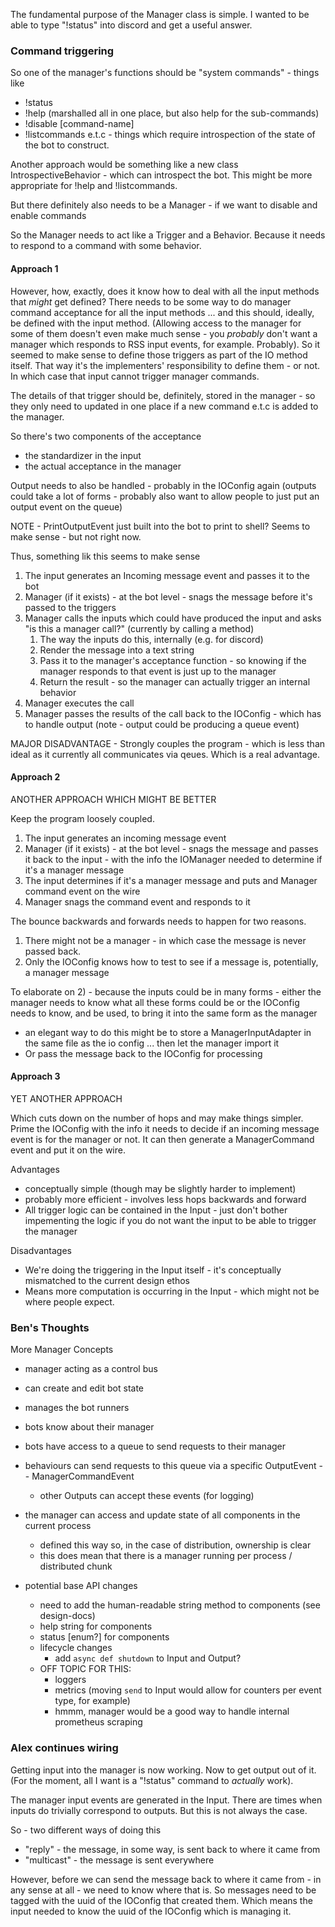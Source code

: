 The fundamental purpose of the Manager class is simple.
I wanted to be able to type "!status" into discord and get a useful answer.

### Command triggering

So one of the manager's functions should be "system commands" - things like
 - !status
 - !help (marshalled all in one place, but also help for the sub-commands)
 - !disable [command-name]
 - !listcommands
e.t.c - things which require introspection of the state of the bot to construct.

Another approach would be something like a new class IntrospectiveBehavior - which can introspect the bot.
This might be more appropriate for !help and !listcommands.

But there definitely also needs to be a Manager - if we want to disable and enable commands

So the Manager needs to act like a Trigger and a Behavior.
Because it needs to respond to a command with some behavior.

#### Approach 1

However, how, exactly, does it know how to deal with all the input methods that _might_ get defined?
There needs to be some way to do manager command acceptance for all the input methods ... and this should, ideally, be
defined with the input method.
(Allowing access to the manager for some of them doesn't even make much sense  - you _probably_ don't want a manager 
which responds to RSS input events, for example. Probably).
So it seemed to make sense to define those triggers as part of the IO method itself.
That way it's the implementers' responsibility to define them - or not.
In which case that input cannot trigger manager commands.

The details of that trigger should be, definitely, stored in the manager - so they only need to updated in one
place if a new command e.t.c is added to the manager.

So there's two components of the acceptance
 - the standardizer in the input
 - the actual acceptance in the manager

Output needs to also be handled - probably in the IOConfig again (outputs could take a lot of forms - probably also want
to allow people to just put an output event on the queue)

NOTE - PrintOutputEvent just built into the bot to print to shell? Seems to make sense - but not right now.

Thus, something lik this seems to make sense
1) The input generates an Incoming message event and passes it to the bot
2) Manager (if it exists) - at the bot level - snags the message before it's passed to the triggers
3) Manager calls the inputs which could have produced the input and asks "is this a manager call?" (currently by calling a method)
   1) The way the inputs do this, internally (e.g. for discord)
   2) Render the message into a text string
   3) Pass it to the manager's acceptance function - so knowing if the manager responds to that event is just up to the manager
   4) Return the result - so the manager can actually trigger an internal behavior
4) Manager executes the call
5) Manager passes the results of the call back to the IOConfig - which has to handle output (note - output could be producing a queue event)

MAJOR DISADVANTAGE - Strongly couples the program - which is less than ideal as it currently all communicates via qeues.
Which is a real advantage.

#### Approach 2

ANOTHER APPROACH WHICH MIGHT BE BETTER

Keep the program loosely coupled.
1) The input generates an incoming message event
2) Manager (if it exists) - at the bot level - snags the message and passes it back to the input - with the info the IOManager needed to determine if it's a manager message
3) The input determines if it's a manager message and puts and Manager command event on the wire
4) Manager snags the command event and responds to it

The bounce backwards and forwards needs to happen for two reasons.
1) There might not be a manager - in which case the message is never passed back.
2) Only the IOConfig knows how to test to see if a message is, potentially, a manager message 

To elaborate on 2) - because the inputs could be in many forms - either the manager needs to know what all 
these forms could be or the IOConfig needs to know, and be used, to bring it into the same form as the manager
 - an elegant way to do this might be to store a ManagerInputAdapter in the same file as the io config ... then let the manager import it
 - Or pass the message back to the IOConfig for processing

#### Approach 3

YET ANOTHER APPROACH

Which cuts down on the number of hops and may make things simpler.
Prime the IOConfig with the info it needs to decide if an incoming message event is for the manager or not.
It can then generate a ManagerCommand event and put it on the wire.

Advantages 
 - conceptually simple (though may be slightly harder to implement)
 - probably more efficient - involves less hops backwards and forward
 - All trigger logic can be contained in the Input - just don't bother impementing the logic if you do not want the input to be able to trigger the manager

Disadvantages
 - We're doing the triggering in the Input itself - it's conceptually mismatched to the current design ethos
 - Means more computation is occurring in the Input - which might not be where people expect.

### Ben's Thoughts

More Manager Concepts

- manager acting as a control bus
- can create and edit bot state
- manages the bot runners

- bots know about their manager
- bots have access to a queue to send requests to their manager
- behaviours can send requests to this queue via a specific OutputEvent -- ManagerCommandEvent
   - other Outputs can accept these events (for logging)

- the manager can access and update state of all components in the current process
   - defined this way so, in the case of distribution, ownership is clear
   - this does mean that there is a manager running per process / distributed chunk

- potential base API changes
   - need to add the human-readable string method to components (see design-docs)
   - help string for components
   - status \[enum?] for components
   - lifecycle changes
      - add `async def shutdown` to Input and Output?
   - OFF TOPIC FOR THIS:
      - loggers
      - metrics (moving `send` to Input would allow for counters per event type, for example)
      - hmmm, manager would be a good way to handle internal prometheus scraping

### Alex continues wiring

Getting input into the manager is now working.
Now to get output out of it.
(For the moment, all I want is a "!status" command to _actually_ work).

The manager input events are generated in the Input. There are times when inputs do trivially correspond to outputs.
But this is not always the case.

So - two different ways of doing this
 - "reply" - the message, in some way, is sent back to where it came from
 - "multicast" - the message is sent everywhere

However, before we can send the message back to where it came from - in any sense at all - we need to know where that is.
So messages need to be tagged with the uuid of the IOConfig that created them.
Which means the input needed to know the uuid of the IOConfig which is managing it.

